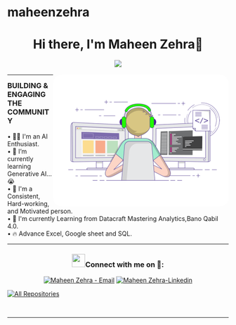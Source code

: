 # maheenzehra

<!-- animation start  -->
  <div align="center">
    <h1> Hi there, I'm Maheen Zehra👋</h1>
  </div>
<p align="center">
<a href="https://github.com/muaazasif"><img src="https://readme-typing-svg.herokuapp.com/?lines=Data+Analysis;+Power+BI+Developer&font=Roboto&size=26&duration=3500&pause=500&center=true&width=500&height=50&color=eab676"></a>

<!-- animation end  -->
			
<img align="right" alt="Coding" width="400" style="border-radius:20px;"
	src="https://raw.githubusercontent.com/devSouvik/devSouvik/master/gif3.gif"/>
<hr>
<h3 style="margin-top: 4px;">BUILDING & ENGAGING THE COMMUNITY</h3>
• 💪🏻 I'm an AI Enthusiast.<br>
• 🌱 I’m currently learning Generative AI... 😭<br> 
• 🚀 I'm a Consistent, Hard-working, and Motivated person.<br> 
• 📗 I'm currently Learning from Datacraft Mastering Analytics,Bano Qabil 4.0.<br>
• 🔥 Advance Excel, Google sheet and SQL.<br>

<hr>

<h3 align="center" > <img src="https://media.giphy.com/media/iY8CRBdQXODJSCERIr/giphy.gif" width="30" height="30" style="margin-center: 10px;">Connect with me on 🤝: </h3>

<p align="center">

 <div align="center"  class="icons-social" style="margin-center: 10px;">
<div>   
    <a href="mailto:maheenzehra816@gmail.com" target="_blank"><img src="https://img.shields.io/badge/-Email-0D1117?style=for-the-badge&logo=protonmail&logoColor=F0DB4F" alt="Maheen Zehra - Email"></a>
    <a href="https://www.linkedin.com/in/maheen-zehra-4aa791287?utm_source=share&utm_campaign=share_via&utm_content=profile&utm_medium=android_app/" target="_blank"><img src="https://img.shields.io/badge/Linkedin-0D1117?style=for-the-badge&logo=linkedin&logoColor=F0DB4F" alt="Maheen Zehra-Linkedin"></a><br>
    
</div>

</p>



<p align="left">
  <a href="https://github.com/muaazasif?tab=repositories" target="_blank"><img alt="All Repositories" title="All Repositories" src="https://img.shields.io/badge/-All%20Repos-2962FF?style=for-the-badge&logo=koding&logoColor=white"/></a>
</p>

<br/>
<hr/>
<br/>
